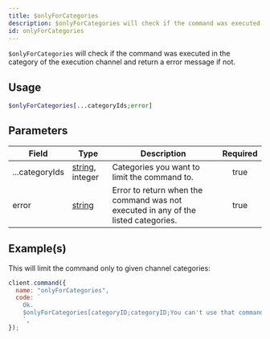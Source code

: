 ```yaml
---
title: $onlyForCategories
description: $onlyForCategories will check if the command was executed in the category of the execution channel and return a error message if not.
id: onlyForCategories
---
```


`$onlyForCategories` will check if the command was executed in the category of the execution channel and return a error
message if not.

## Usage

```php
$onlyForCategories[...categoryIds;error]
```

## Parameters

| Field          | Type                                                                                                       | Description                                                                        | Required |
| -------------- | ---------------------------------------------------------------------------------------------------------- | ---------------------------------------------------------------------------------- | :------: |
| ...categoryIds | [string](https://developer.mozilla.org/en-US/docs/Web/JavaScript/Reference/Global_Objects/String), integer | Categories you want to limit the command to.                                       |   true   |
| error          | [string](https://developer.mozilla.org/en-US/docs/Web/JavaScript/Reference/Global_Objects/String)          | Error to return when the command was not executed in any of the listed categories. |   true   |

## Example(s)

This will limit the command only to given channel categories:

```javascript
client.command({
  name: "onlyForCategories",
  code: `
    Ok.
    $onlyForCategories[categoryID;categoryID;You can't use that command here!]
    `,
});
```
